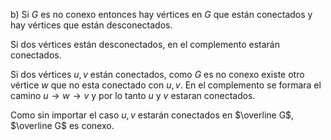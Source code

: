 b)
Si $G$ es no conexo entonces hay vértices en $G$ que están conectados y hay vértices que están desconectados.

Si dos vértices están desconectados, en el complemento estarán conectados.

Si dos vértices $u,v$ están conectados, como $G$ es no conexo existe otro vértice $w$ que no esta conectado con $u,v$. En el complemento se formara el camino $u\to w \to v$ y por lo tanto $u$ y $v$ estaran conectados.

Como sin importar el caso $u,v$ estarán conectados en $\overline G$, $\overline G$ es conexo.